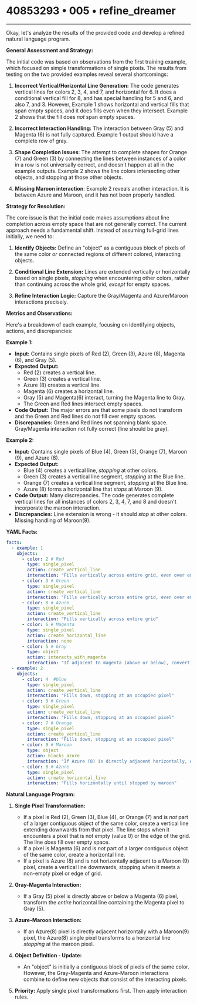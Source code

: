 # 40853293 • 005 • refine_dreamer

---
Okay, let's analyze the results of the provided code and develop a refined natural language program.

**General Assessment and Strategy:**

The initial code was based on observations from the first training example, which focused on simple transformations of single pixels.  The results from testing on the two provided examples reveal several shortcomings:

1.  **Incorrect Vertical/Horizontal Line Generation:** The code generates vertical lines for colors 2, 3, 4, and 7, and horizontal for 6. It does a conditional vertical fill for 8, and has special handling for 5 and 6, and also 7, and 3. However, Example 1 shows horizontal and vertical fills that span empty spaces, and it does fills even when they intersect. Example 2 shows that the fill does *not* span empty spaces.

2.  **Incorrect Interaction Handling:** The interaction between Gray (5) and Magenta (6) is not fully captured. Example 1 output should have a complete row of gray.

3.  **Shape Completion Issues**: The attempt to complete shapes for Orange (7) and Green (3) by connecting the lines between instances of a color in a row is not universally correct, and doesn't happen at all in the example outputs. Example 2 shows the line colors intersecting other objects, and stopping at those other objects.

4.  **Missing Maroon interaction**: Example 2 reveals another interaction.  It is between Azure and Maroon, and it has not been properly handled.

**Strategy for Resolution:**

The core issue is that the initial code makes assumptions about line completion across empty space that are not generally correct. The current approach needs a fundamental shift. Instead of assuming full-grid lines initially, we need to:

1.  **Identify Objects:**  Define an "object" as a contiguous block of pixels of the same color *or* connected regions of different colored, interacting objects.

2.  **Conditional Line Extension:** Lines are extended vertically or horizontally based on single pixels, *stopping* when encountering other colors, rather than continuing across the whole grid, *except* for empty spaces.

3.  **Refine Interaction Logic:** Capture the Gray/Magenta and Azure/Maroon interactions precisely.

**Metrics and Observations:**

Here's a breakdown of each example, focusing on identifying objects, actions, and discrepancies:

**Example 1:**

*   **Input:** Contains single pixels of Red (2), Green (3), Azure (8), Magenta (6), and Gray (5).
*   **Expected Output:**
    *   Red (2) creates a vertical line.
    *   Green (3) creates a vertical line.
    *   Azure (8) creates a vertical line.
    *   Magenta (6) creates a horizontal line.
    *   Gray (5) and Magenta(6) interact, turning the Magenta line to Gray.
    *   The Green and Red lines intersect empty spaces.
*   **Code Output:** The major errors are that some pixels do not transform and the Green and Red lines do not fill over empty spaces.
*   **Discrepancies:** Green and Red lines not spanning blank space. Gray/Magenta interaction not fully correct (line should be gray).

**Example 2:**

*   **Input:** Contains single pixels of Blue (4), Green (3), Orange (7), Maroon (9), and Azure (8).
*   **Expected Output:**
    *   Blue (4) creates a vertical line, *stopping* at other colors.
    *   Green (3) creates a vertical line segment, *stopping* at the Blue line.
    *   Orange (7) creates a vertical line segment, *stopping* at the Blue line.
    *   Azure (8) forms a horizontal line that *stops* at Maroon (9).
*   **Code Output:** Many discrepancies. The code generates complete vertical lines for all instances of colors 2, 3, 4, 7, and 8 and doesn't incorporate the maroon interaction.
*   **Discrepancies:**  Line extension is wrong - it should *stop* at other colors. Missing handling of Maroon(9).

**YAML Facts:**

```yaml
facts:
  - example: 1
    objects:
      - color: 2 # Red
        type: single_pixel
        action: create_vertical_line
        interaction: "Fills vertically across entire grid, even over empty space"
      - color: 3 # Green
        type: single_pixel
        action: create_vertical_line
        interaction: "Fills vertically across entire grid, even over empty space"
      - color: 8 # Azure
        type: single_pixel
        action: create_vertical_line
        interaction: "Fills vertically across entire grid"
      - color: 6 # Magenta
        type: single_pixel
        action: create_horizontal_line
        interaction: none
      - color: 5 # Gray
        type: object
        action: interacts_with_magenta
        interaction: "If adjacent to magenta (above or below), convert entire magenta horizontal line to gray"
  - example: 2
    objects:
      - color: 4  #blue
        type: single_pixel
        action: create_vertical_line
        interaction: "Fills down, stopping at an occupied pixel"
      - color: 3 # Green
        type: single_pixel
        action: create_vertical_line
        interaction: "Fills down, stopping at an occupied pixel"
      - color: 7 # Orange
        type: single_pixel
        action: create_vertical_line
        interaction: "Fills down, stopping at an occupied pixel"
      - color: 9 # Maroon
        type: object
        action: blocks_azure
        interaction: "If Azure (8) is directly adjacent horizontally, Azure stops"
      - color: 8 # Azure
        type: single_pixel
        action: create_horizontal_line
        interaction: "Fills horizontally until stopped by maroon"

```

**Natural Language Program:**

1.  **Single Pixel Transformation:**
    *   If a pixel is Red (2), Green (3), Blue (4), or Orange (7) and is *not* part of a larger contiguous object of the same color, create a vertical line extending downwards from that pixel. The line stops when it encounters a pixel that is not empty (value 0) or the edge of the grid. The line *does* fill over empty space.
    *   If a pixel is Magenta (6) and is *not* part of a larger contiguous object of the same color, create a horizontal line.
    *   If a pixel is Azure (8) and is not horizontally adjacent to a Maroon (9) pixel, create a vertical line downwards, stopping when it meets a non-empty pixel or edge of grid.

2.  **Gray-Magenta Interaction:**
    *   If a Gray (5) pixel is directly above or below a Magenta (6) pixel, transform the *entire* horizontal line containing the Magenta pixel to Gray (5).

3.  **Azure-Maroon Interaction:**

    *   If an Azure(8) pixel is directly adjacent horizontally with a Maroon(9) pixel, the Azure(8) single pixel transforms to a horizontal line *stopping* at the maroon pixel.

4.  **Object Definition - Update:**
    *   An "object" is initially a contiguous block of pixels of the same color.  However, the Gray-Magenta and Azure-Maroon interactions combine to define new objects that consist of the interacting pixels.

5.  **Priority:** Apply single pixel transformations first. Then apply interaction rules.

